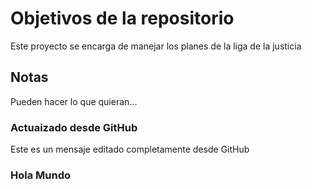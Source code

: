 # Objetivos de la repositorio

Este proyecto se encarga de manejar los planes de la liga de la justicia


## Notas
Pueden hacer lo que quieran...

### Actuaizado desde GitHub
Este es un mensaje editado completamente desde GitHub

### Hola Mundo
